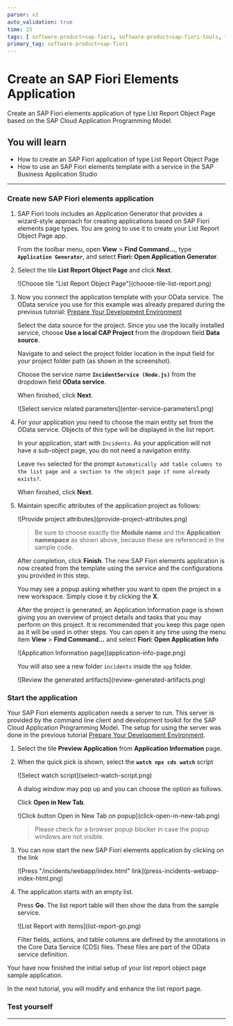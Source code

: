 ```yaml
---
parser: v2
auto_validation: true
time: 15
tags: [ software-product>sap-fiori, software-product>sap-fiori-tools, tutorial>beginner, software-product>sap-fiori, software-product>sap-business-application-studio, software-product-function>sap-cloud-application-programming-model, software-product>sap-business-technology-platform]
primary_tag: software-product>sap-fiori
---
```


# Create an SAP Fiori Elements Application
<!-- description --> Create an SAP Fiori elements application of type List Report Object Page based on the SAP Cloud Application Programming Model.

## You will learn
- How to create an SAP Fiori application of type List Report Object Page
- How to use an SAP Fiori elements template with a service in the SAP Business Application Studio

---

### Create new SAP Fiori elements application

1. SAP Fiori tools includes an Application Generator that provides a wizard-style approach for creating applications based on SAP Fiori elements page types. You are going to use it to create your List Report Object Page app.

    From the toolbar menu, open **View** > **Find Command...**, type **`Application Generator`**, and select **Fiori: Open Application Generator**.

2. Select the tile **List Report Object Page** and click **Next**.

    <!-- border -->![Choose tile "List Report Object Page"](choose-tile-list-report.png)

3. Now you connect the application template with your OData service. The OData service you use for this example was already prepared during the previous tutorial:  [Prepare Your Development Environment](fiori-tools-cap-prepare-dev-env)

    Select the data source for the project. Since you use the locally installed service, choose **Use a local CAP Project** from the dropdown field **Data source**.

    Navigate to and select the project folder location in the input field for your project folder path (as shown in the screenshot).

    Choose the service name **`IncidentService (Node.js)`** from the dropdown field **OData service**.

    When finished, click **Next**.

    <!-- border -->![Select service related parameters](enter-service-parameters1.png)

4. For your application you need to choose the main entity set from the OData service. Objects of this type will be displayed in the list report.

    In your application, start with `Incidents`. As your application will not have a sub-object page, you do not need a navigation entity.

    Leave `Yes` selected for the prompt `Automatically add table columns to the list page and a section to the object page if none already exists?`.

    When finished, click **Next**.

5. Maintain specific attributes of the application project as follows:

    <!-- border -->![Provide project attributes](provide-project-attributes.png)

    >Be sure to choose exactly the **Module name** and the **Application namespace** as shown above, because these are referenced in the sample code.

    After completion, click **Finish**. The new SAP Fiori elements application is now created from the template using the service and the configurations you provided in this step.

    You may see a popup asking whether you want to open the project in a new workspace. Simply close it by clicking the **X**.

    After the project is generated, an Application Information page is shown giving you an overview of project details and tasks that you may perform on this project. It is recommended that you keep this page open as it will be used in other steps. You can open it any time using the menu item **View** > **Find Command...** and select **Fiori: Open Application Info**

     <!-- border -->![Application Information page](application-info-page.png)

    You will also see a new folder `incidents` inside the `app` folder.

    <!-- border -->![Review the generated artifacts](review-generated-artifacts.png)


### Start the application

Your SAP Fiori elements application needs a server to run. This server is provided by the command line client and development toolkit for the SAP Cloud Application Programming Model. The setup for using the server was done in the previous tutorial [Prepare Your Development Environment](fiori-tools-cap-prepare-dev-env).

1. Select the tile **Preview Application** from **Application Information** page.

2. When the quick pick is shown, select the **`watch npx cds watch`** script

    <!-- border -->![Select watch script](select-watch-script.png)

    A dialog window may pop up and you can choose the option as follows.

    Click  **Open in New Tab**.

    <!-- border -->![Click button Open in New Tab on popup](click-open-in-new-tab.png)

    >Please check for a browser popup blocker in case the popup windows are not visible.

3. You can now start the new SAP Fiori elements application by clicking on the link

    <!-- border -->![Press "/incidents/webapp/index.html" link](press-incidents-webapp-index-html.png)

4. The application starts with an empty list.

    Press **Go**. The list report table will then show the data from the sample service.

    <!-- border -->![List Report with items](list-report-go.png)

    Filter fields, actions, and table columns are defined by the annotations in the Core Data Service (CDS) files. These files are part of the OData service definition.

Your have now finished the initial setup of your list report object page sample application.

In the next tutorial, you will modify and enhance the list report page.


### Test yourself







---
